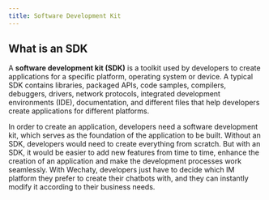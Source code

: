 ```yaml
---
title: Software Development Kit
---
```


## What is an SDK

A **software development kit (SDK)** is a toolkit used by developers to create applications for a specific platform, operating system or device. A typical SDK contains libraries, packaged APIs, code samples, compilers, debuggers, drivers, network protocols, integrated development environments (IDE), documentation, and different files that help developers create applications for different platforms.

In order to create an application, developers need a software development kit, which serves as the foundation of the application to be built. Without an SDK, developers would need to create everything from scratch. But with an SDK, it would be easier to add new features from time to time, enhance the creation of an application and make the development processes work seamlessly. With Wechaty, developers just have to decide which IM platform they prefer to create their chatbots with, and they can instantly modify it according to their business needs.
